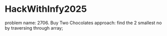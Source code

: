 # HackWithInfy2025
problem name: 2706. Buy Two Chocolates
approach: find the 2 smallest no by traversing through array;
